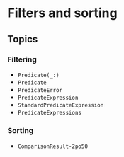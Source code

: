 # Filters and sorting

## Topics

### Filtering

- ``Predicate(_:)``
- ``Predicate``
- ``PredicateError``
- ``PredicateExpression``
- ``StandardPredicateExpression``
- ``PredicateExpressions``

### Sorting

- ``ComparisonResult-2po50``
